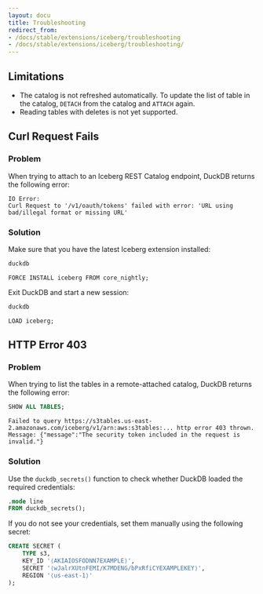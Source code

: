```yaml
---
layout: docu
title: Troubleshooting
redirect_from:
- /docs/stable/extensions/iceberg/troubleshooting
- /docs/stable/extensions/iceberg/troubleshooting/
---
```


## Limitations

* The catalog is not refreshed automatically. To update the list of table in the catalog, `DETACH` from the catalog and `ATTACH` again.
* Reading tables with deletes is not yet supported.

## Curl Request Fails

### Problem

When trying to attach to an Iceberg REST Catalog endpoint, DuckDB returns the following error:

```console
IO Error:
Curl Request to '/v1/oauth/tokens' failed with error: 'URL using bad/illegal format or missing URL'
```

### Solution

Make sure that you have the latest Iceberg extension installed:

```bash
duckdb
```

```plsql
FORCE INSTALL iceberg FROM core_nightly;
```

Exit DuckDB and start a new session:

```bash
duckdb
```

```plsql
LOAD iceberg;
```

## HTTP Error 403

### Problem

When trying to list the tables in a remote-attached catalog, DuckDB returns the following error:

```sql
SHOW ALL TABLES;
```

```console
Failed to query https://s3tables.us-east-2.amazonaws.com/iceberg/v1/arn:aws:s3tables:... http error 403 thrown.
Message: {"message":"The security token included in the request is invalid."}
```

### Solution

Use the `duckdb_secrets()` function to check whether DuckDB loaded the required credentials:

```sql
.mode line
FROM duckdb_secrets();
```

If you do not see your credentials, set them manually using the following secret:

```sql
CREATE SECRET (
    TYPE s3,
    KEY_ID '⟨AKIAIOSFODNN7EXAMPLE⟩',
    SECRET '⟨wJalrXUtnFEMI/K7MDENG/bPxRfiCYEXAMPLEKEY⟩',
    REGION '⟨us-east-1⟩'
);
```
